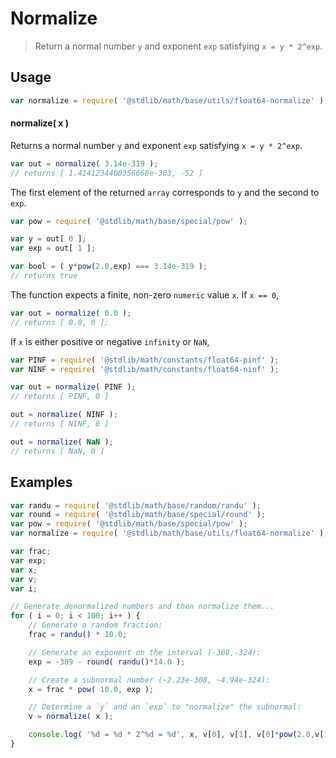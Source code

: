 Normalize
===

> Return a normal number `y` and exponent `exp` satisfying `x = y * 2^exp`.


<section class="usage">

## Usage

``` javascript
var normalize = require( '@stdlib/math/base/utils/float64-normalize' );
```

#### normalize( x )

Returns a normal number `y` and exponent `exp` satisfying `x = y * 2^exp`.

``` javascript
var out = normalize( 3.14e-319 );
// returns [ 1.4141234400356668e-303, -52 ]
```

The first element of the returned `array` corresponds to `y` and the second to `exp`.

``` javascript
var pow = require( '@stdlib/math/base/special/pow' );

var y = out[ 0 ];
var exp = out[ 1 ];

var bool = ( y*pow(2.0,exp) === 3.14e-319 );
// returns true
```

The function expects a finite, non-zero `numeric` value `x`. If `x == 0`,

``` javascript
var out = normalize( 0.0 );
// returns [ 0.0, 0 ];
```

If `x` is either positive or negative `infinity` or `NaN`,

``` javascript
var PINF = require( '@stdlib/math/constants/float64-pinf' );
var NINF = require( '@stdlib/math/constants/float64-ninf' );

var out = normalize( PINF );
// returns [ PINF, 0 ]

out = normalize( NINF );
// returns [ NINF, 0 ]

out = normalize( NaN );
// returns [ NaN, 0 ]
```

<!-- </usage> -->


<section class="examples">

## Examples

``` javascript
var randu = require( '@stdlib/math/base/random/randu' );
var round = require( '@stdlib/math/base/special/round' );
var pow = require( '@stdlib/math/base/special/pow' );
var normalize = require( '@stdlib/math/base/utils/float64-normalize' );

var frac;
var exp;
var x;
var v;
var i;

// Generate denormalized numbers and then normalize them...
for ( i = 0; i < 100; i++ ) {
    // Generate a random fraction:
    frac = randu() * 10.0;

    // Generate an exponent on the interval (-308,-324):
    exp = -309 - round( randu()*14.0 );

    // Create a subnormal number (~2.23e-308, ~4.94e-324):
    x = frac * pow( 10.0, exp );

    // Determine a `y` and an `exp` to "normalize" the subnormal:
    v = normalize( x );

    console.log( '%d = %d * 2^%d = %d', x, v[0], v[1], v[0]*pow(2.0,v[1]) );
}
```

<!-- </examples> -->


<section class="links">

<!-- </links> -->
